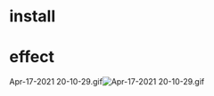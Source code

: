 # install



# effect
Apr-17-2021 20-10-29.gif![Apr-17-2021 20-10-29.gif](https://github.com/Doneone/happy_cs/blob/master/Apr-17-2021%2020-10-29.gif)
